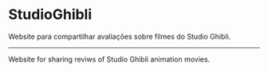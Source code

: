 # StudioGhibli

Website para compartilhar avaliações sobre filmes do Studio Ghibli.


----------------------------------

Website for sharing reviws of Studio Ghibli animation movies.
